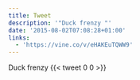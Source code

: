 ```yaml
---
title: Tweet
description: '"Duck frenzy "'
date: '2015-08-02T07:08:28+01:00'
links:
  - 'https://vine.co/v/eHAKEuTQWW9'
---
```

Duck frenzy 
      {{< tweet 0 0 >}}
    
